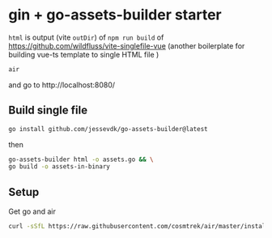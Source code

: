 # gin + go-assets-builder starter

`html` is output (vite `outDir`) of `npm run build` of https://github.com/wildfluss/vite-singlefile-vue (another boilerplate for building vue-ts template to single HTML file )

```bash
air
```

and go to http://localhost:8080/

## Build single file 

```bash
go install github.com/jessevdk/go-assets-builder@latest
```

then

```bash
go-assets-builder html -o assets.go && \
go build -o assets-in-binary
```

## Setup

Get go and air 

```bash
curl -sSfL https://raw.githubusercontent.com/cosmtrek/air/master/install.sh | sh -s -- -b $(go env GOPATH)/bin
```


